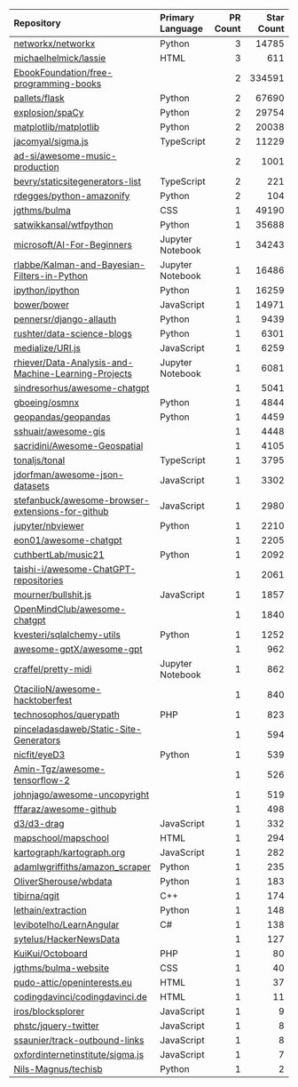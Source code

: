 | Repository | Primary Language | PR Count | Star Count |
| :-- | :-- | --: | --: |
| [networkx/networkx](https://github.com/networkx/networkx) | Python | 3 | 14785 |
| [michaelhelmick/lassie](https://github.com/michaelhelmick/lassie) | HTML | 3 | 611 |
| [EbookFoundation/free-programming-books](https://github.com/EbookFoundation/free-programming-books) |  | 2 | 334591 |
| [pallets/flask](https://github.com/pallets/flask) | Python | 2 | 67690 |
| [explosion/spaCy](https://github.com/explosion/spaCy) | Python | 2 | 29754 |
| [matplotlib/matplotlib](https://github.com/matplotlib/matplotlib) | Python | 2 | 20038 |
| [jacomyal/sigma.js](https://github.com/jacomyal/sigma.js) | TypeScript | 2 | 11229 |
| [ad-si/awesome-music-production](https://github.com/ad-si/awesome-music-production) |  | 2 | 1001 |
| [bevry/staticsitegenerators-list](https://github.com/bevry/staticsitegenerators-list) | TypeScript | 2 | 221 |
| [rdegges/python-amazonify](https://github.com/rdegges/python-amazonify) | Python | 2 | 104 |
| [jgthms/bulma](https://github.com/jgthms/bulma) | CSS | 1 | 49190 |
| [satwikkansal/wtfpython](https://github.com/satwikkansal/wtfpython) | Python | 1 | 35688 |
| [microsoft/AI-For-Beginners](https://github.com/microsoft/AI-For-Beginners) | Jupyter Notebook | 1 | 34243 |
| [rlabbe/Kalman-and-Bayesian-Filters-in-Python](https://github.com/rlabbe/Kalman-and-Bayesian-Filters-in-Python) | Jupyter Notebook | 1 | 16486 |
| [ipython/ipython](https://github.com/ipython/ipython) | Python | 1 | 16259 |
| [bower/bower](https://github.com/bower/bower) | JavaScript | 1 | 14971 |
| [pennersr/django-allauth](https://github.com/pennersr/django-allauth) | Python | 1 | 9439 |
| [rushter/data-science-blogs](https://github.com/rushter/data-science-blogs) | Python | 1 | 6301 |
| [medialize/URI.js](https://github.com/medialize/URI.js) | JavaScript | 1 | 6259 |
| [rhiever/Data-Analysis-and-Machine-Learning-Projects](https://github.com/rhiever/Data-Analysis-and-Machine-Learning-Projects) | Jupyter Notebook | 1 | 6081 |
| [sindresorhus/awesome-chatgpt](https://github.com/sindresorhus/awesome-chatgpt) |  | 1 | 5041 |
| [gboeing/osmnx](https://github.com/gboeing/osmnx) | Python | 1 | 4844 |
| [geopandas/geopandas](https://github.com/geopandas/geopandas) | Python | 1 | 4459 |
| [sshuair/awesome-gis](https://github.com/sshuair/awesome-gis) |  | 1 | 4448 |
| [sacridini/Awesome-Geospatial](https://github.com/sacridini/Awesome-Geospatial) |  | 1 | 4105 |
| [tonaljs/tonal](https://github.com/tonaljs/tonal) | TypeScript | 1 | 3795 |
| [jdorfman/awesome-json-datasets](https://github.com/jdorfman/awesome-json-datasets) | JavaScript | 1 | 3302 |
| [stefanbuck/awesome-browser-extensions-for-github](https://github.com/stefanbuck/awesome-browser-extensions-for-github) | JavaScript | 1 | 2980 |
| [jupyter/nbviewer](https://github.com/jupyter/nbviewer) | Python | 1 | 2210 |
| [eon01/awesome-chatgpt](https://github.com/eon01/awesome-chatgpt) |  | 1 | 2205 |
| [cuthbertLab/music21](https://github.com/cuthbertLab/music21) | Python | 1 | 2092 |
| [taishi-i/awesome-ChatGPT-repositories](https://github.com/taishi-i/awesome-ChatGPT-repositories) |  | 1 | 2061 |
| [mourner/bullshit.js](https://github.com/mourner/bullshit.js) | JavaScript | 1 | 1857 |
| [OpenMindClub/awesome-chatgpt](https://github.com/OpenMindClub/awesome-chatgpt) |  | 1 | 1840 |
| [kvesteri/sqlalchemy-utils](https://github.com/kvesteri/sqlalchemy-utils) | Python | 1 | 1252 |
| [awesome-gptX/awesome-gpt](https://github.com/awesome-gptX/awesome-gpt) |  | 1 | 962 |
| [craffel/pretty-midi](https://github.com/craffel/pretty-midi) | Jupyter Notebook | 1 | 862 |
| [OtacilioN/awesome-hacktoberfest](https://github.com/OtacilioN/awesome-hacktoberfest) |  | 1 | 840 |
| [technosophos/querypath](https://github.com/technosophos/querypath) | PHP | 1 | 823 |
| [pinceladasdaweb/Static-Site-Generators](https://github.com/pinceladasdaweb/Static-Site-Generators) |  | 1 | 594 |
| [nicfit/eyeD3](https://github.com/nicfit/eyeD3) | Python | 1 | 539 |
| [Amin-Tgz/awesome-tensorflow-2](https://github.com/Amin-Tgz/awesome-tensorflow-2) |  | 1 | 526 |
| [johnjago/awesome-uncopyright](https://github.com/johnjago/awesome-uncopyright) |  | 1 | 519 |
| [fffaraz/awesome-github](https://github.com/fffaraz/awesome-github) |  | 1 | 498 |
| [d3/d3-drag](https://github.com/d3/d3-drag) | JavaScript | 1 | 332 |
| [mapschool/mapschool](https://github.com/mapschool/mapschool) | HTML | 1 | 294 |
| [kartograph/kartograph.org](https://github.com/kartograph/kartograph.org) | JavaScript | 1 | 282 |
| [adamlwgriffiths/amazon_scraper](https://github.com/adamlwgriffiths/amazon_scraper) | Python | 1 | 235 |
| [OliverSherouse/wbdata](https://github.com/OliverSherouse/wbdata) | Python | 1 | 183 |
| [tibirna/qgit](https://github.com/tibirna/qgit) | C++ | 1 | 174 |
| [lethain/extraction](https://github.com/lethain/extraction) | Python | 1 | 148 |
| [levibotelho/LearnAngular](https://github.com/levibotelho/LearnAngular) | C# | 1 | 138 |
| [sytelus/HackerNewsData](https://github.com/sytelus/HackerNewsData) |  | 1 | 127 |
| [KuiKui/Octoboard](https://github.com/KuiKui/Octoboard) | PHP | 1 | 80 |
| [jgthms/bulma-website](https://github.com/jgthms/bulma-website) | CSS | 1 | 40 |
| [pudo-attic/openinterests.eu](https://github.com/pudo-attic/openinterests.eu) | HTML | 1 | 37 |
| [codingdavinci/codingdavinci.de](https://github.com/codingdavinci/codingdavinci.de) | HTML | 1 | 11 |
| [iros/blocksplorer](https://github.com/iros/blocksplorer) | JavaScript | 1 | 9 |
| [phstc/jquery-twitter](https://github.com/phstc/jquery-twitter) | JavaScript | 1 | 8 |
| [ssaunier/track-outbound-links](https://github.com/ssaunier/track-outbound-links) | JavaScript | 1 | 8 |
| [oxfordinternetinstitute/sigma.js](https://github.com/oxfordinternetinstitute/sigma.js) | JavaScript | 1 | 7 |
| [Nils-Magnus/techisb](https://github.com/Nils-Magnus/techisb) | Python | 1 | 2 |

